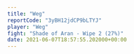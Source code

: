 ```yaml
---
title: "Weg"
reportCode: "3yBH12jdCP9bLTYJ"
player: "Weg"
fight: "Shade of Aran - Wipe 2 (27%)"
date: 2021-06-07T18:57:55.202000+00:00
---
```

